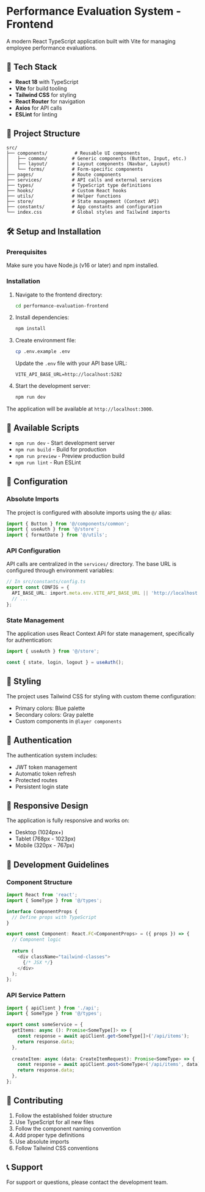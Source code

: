 # Performance Evaluation System - Frontend

A modern React TypeScript application built with Vite for managing employee performance evaluations.

## 🚀 Tech Stack

- **React 18** with TypeScript
- **Vite** for build tooling
- **Tailwind CSS** for styling
- **React Router** for navigation
- **Axios** for API calls
- **ESLint** for linting

## 📁 Project Structure

```
src/
├── components/          # Reusable UI components
│   ├── common/         # Generic components (Button, Input, etc.)
│   ├── layout/         # Layout components (Navbar, Layout)
│   └── forms/          # Form-specific components
├── pages/              # Route components
├── services/           # API calls and external services
├── types/              # TypeScript type definitions
├── hooks/              # Custom React hooks
├── utils/              # Helper functions
├── store/              # State management (Context API)
├── constants/          # App constants and configuration
└── index.css           # Global styles and Tailwind imports
```

## 🛠️ Setup and Installation

### Prerequisites

Make sure you have Node.js (v16 or later) and npm installed.

### Installation

1. Navigate to the frontend directory:
   ```bash
   cd performance-evaluation-frontend
   ```

2. Install dependencies:
   ```bash
   npm install
   ```

3. Create environment file:
   ```bash
   cp .env.example .env
   ```
   
   Update the `.env` file with your API base URL:
   ```
   VITE_API_BASE_URL=http://localhost:5282
   ```

4. Start the development server:
   ```bash
   npm run dev
   ```

The application will be available at `http://localhost:3000`.

## 📜 Available Scripts

- `npm run dev` - Start development server
- `npm run build` - Build for production
- `npm run preview` - Preview production build
- `npm run lint` - Run ESLint

## 🔧 Configuration

### Absolute Imports

The project is configured with absolute imports using the `@/` alias:

```typescript
import { Button } from '@/components/common';
import { useAuth } from '@/store';
import { formatDate } from '@/utils';
```

### API Configuration

API calls are centralized in the `services/` directory. The base URL is configured through environment variables:

```typescript
// In src/constants/config.ts
export const CONFIG = {
  API_BASE_URL: import.meta.env.VITE_API_BASE_URL || 'http://localhost:5282',
  // ...
};
```

### State Management

The application uses React Context API for state management, specifically for authentication:

```typescript
import { useAuth } from '@/store';

const { state, login, logout } = useAuth();
```

## 🎨 Styling

The project uses Tailwind CSS for styling with custom theme configuration:

- Primary colors: Blue palette
- Secondary colors: Gray palette
- Custom components in `@layer components`

## 🔐 Authentication

The authentication system includes:

- JWT token management
- Automatic token refresh
- Protected routes
- Persistent login state

## 📱 Responsive Design

The application is fully responsive and works on:

- Desktop (1024px+)
- Tablet (768px - 1023px)
- Mobile (320px - 767px)

## 🧪 Development Guidelines

### Component Structure

```typescript
import React from 'react';
import { SomeType } from '@/types';

interface ComponentProps {
  // Define props with TypeScript
}

export const Component: React.FC<ComponentProps> = ({ props }) => {
  // Component logic
  
  return (
    <div className="tailwind-classes">
      {/* JSX */}
    </div>
  );
};
```

### API Service Pattern

```typescript
import { apiClient } from './api';
import { SomeType } from '@/types';

export const someService = {
  getItems: async (): Promise<SomeType[]> => {
    const response = await apiClient.get<SomeType[]>('/api/items');
    return response.data;
  },
  
  createItem: async (data: CreateItemRequest): Promise<SomeType> => {
    const response = await apiClient.post<SomeType>('/api/items', data);
    return response.data;
  },
};
```

## 🤝 Contributing

1. Follow the established folder structure
2. Use TypeScript for all new files
3. Follow the component naming convention
4. Add proper type definitions
5. Use absolute imports
6. Follow Tailwind CSS conventions

## 📞 Support

For support or questions, please contact the development team.
